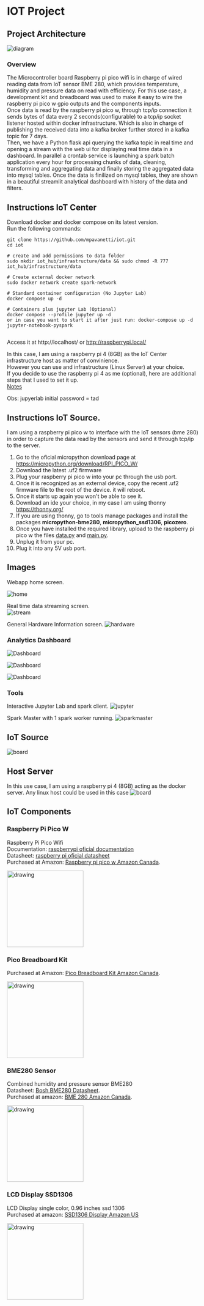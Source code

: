 # IOT Project
## Project Architecture
![diagram](img/diagram-light.jpg)
  
### Overview
The Microcontroller board Raspberry pi pico wifi is in charge of wired reading data from IoT sensor BME 280, which provides temperature, humidity and pressure data on read with efficiency. For this use case, a development kit and breadboard was used to make it easy to wire the raspberry pi pico w gpio outputs and the components inputs.  
Once data is read by the raspberry pi pico w, through tcp/ip connection it sends bytes of data every 2 seconds(configurable) to a tcp/ip socket listener hosted within docker infrastructure. Which is also in charge of publishing the received data into a kafka broker further stored in a kafka topic for 7 days.  
Then, we have a Python flask api querying the kafka topic in real time and opening a stream with the web ui for displaying real time data in a dashboard. 
In parallel a crontab service is launching a spark batch application every hour for processing chunks of data, cleaning, transforming and aggregating data and finally storing the aggregated data into mysql tables.
Once the data is finilized on mysql tables, they are shown in a beautiful streamlit analytical dashboard with history of the data and filters.


## Instructions IoT Center
Download docker and docker compose on its latest version.  
Run the following commands:
```
git clone https://github.com/mpavanetti/iot.git
cd iot

# create and add permissions to data folder
sudo mkdir iot_hub/infrastructure/data && sudo chmod -R 777 iot_hub/infrastructure/data

# Create external docker network
sudo docker network create spark-network

# Standard container configuration (No Jupyter Lab)
docker compose up -d 

# Containers plus jupyter Lab (Optional)
docker compose --profile jupyter up -d
or in case you want to start it after just run: docker-compose up -d jupyter-notebook-pyspark


```
  
Access it at http://localhost/  or http://raspberrypi.local/

In this case, I am using a raspberry pi 4 (8GB) as the IoT Center infrastructure host as matter of convinience.  
However you can use and infrastructure (Linux Server) at your choice.  
If you decide to use the raspberry pi 4 as me (optional), here are additional steps that I used to set it up.  
[Notes](iot_hub/infrastructure/README.md)  
  
Obs: jupyerlab initial password = tad
  
  
  
## Instructions IoT Source.
I am using a raspberry pi pico w to interface with the IoT sensors (bme 280) in order to capture the data read by the sensors and send it through tcp/ip to the server.  
1. Go to the oficial micropython download page at https://micropython.org/download/RPI_PICO_W/ 
2. Download the latest .uf2 firmware
3. Plug your raspberry pi pico w into your pc through the usb port.
4. Once it is recognized as an external device, copy the recent .uf2 firmware file to the root of the device. it will reboot.
5. Once it starts up again you won't be able to see it.
6. Download an ide your choice, in my case I am using thonny https://thonny.org/ 
7. If you are using thonny, go to tools manage packages and install the packages **micropython-bme280**, **micropython_ssd1306**, **picozero**.
8. Once you have installed the required library, upload to the raspberry pi pico w the files [data.py](iot_source/picow/data.py) and [main.py](iot_source/picow/main.py).
9. Unplug it from your pc.
10. Plug it into any 5V usb port.


## Images
Webapp home screen.  

![home](img/home.jpg)  
  
Real time data streaming screen.  
![stream](img/streaming.png)  
  
General Hardware Information screen.
![hardware](img/hardware.jpg)  

### Analytics Dashboard
![Dashboard](analytics/img/dash.jpg)  
  
![Dashboard](analytics/img/dash2.jpg)  
  
![Dashboard](analytics/img/dash3.jpg)
  
### Tools
Interactive Jupyter Lab and spark client.
![jupyter](img/jupyter.jpg)  

Spark Master with 1 spark worker running.
![sparkmaster](img/sparkmaster.jpg)  
  
## IoT Source
![board](img/board.jpg)
  
## Host Server
In this use case, I am using a raspberry pi 4 (8GB) acting as the docker server. Any linux host could be used in this case
![board](img/pi4.jpg)

## IoT Components

### Raspberry Pi Pico W
Raspberry Pi Pico Wifi  
Documentation: [raspberrypi oficial documentation](https://www.raspberrypi.com/documentation/microcontrollers/raspberry-pi-pico.html)  
Datasheet:  [raspberry pi oficial datasheet](https://datasheets.raspberrypi.com/picow/pico-w-datasheet.pdf?_gl=1*ciizzx*_ga*MjA3MTMyNTAyOC4xNjkzMTk2Njg0*_ga_22FD70LWDS*MTY5MzE5NjY4NC4xLjAuMTY5MzE5NjY4NC4wLjAuMA..)  
Purchased at Amazon: [Raspberry pi pico w Amazon Canada](https://www.amazon.ca/Freenove-Raspberry-Compatible-Pre-Soldered-Development/dp/B0BJ1PGZCX/ref=sr_1_2_sspa?crid=1A6CTHIL4FI77&keywords=raspberry%2Bpi%2Bpico%2Bw&qid=1693196600&sprefix=raspberry%2Bpi%2Bpico%2Bw%2Caps%2C140&sr=8-2-spons&sp_csd=d2lkZ2V0TmFtZT1zcF9hdGY&th=1).  

<img src="img/picow.jpg" alt="drawing" width="200"/>  
  

### Pico Breadboard Kit
Purchased at Amazon: [Pico Breadboard Kit Amazon Canada](https://www.amazon.ca/Freenove-Raspberry-Compatible-Pre-Soldered-Development/dp/B0BJ1PGZCX/ref=sr_1_2_sspa?crid=1A6CTHIL4FI77&keywords=raspberry%2Bpi%2Bpico%2Bw&qid=1693196600&sprefix=raspberry%2Bpi%2Bpico%2Bw%2Caps%2C140&sr=8-2-spons&sp_csd=d2lkZ2V0TmFtZT1zcF9hdGY&th=1).  

<img src="img/breadboard.jpg" alt="drawing" width="200"/>  

### BME280 Sensor
Combined humidity and pressure sensor BME280  
Datasheet: [Bosh BME280 Datasheet](https://www.bosch-sensortec.com/media/boschsensortec/downloads/datasheets/bst-bme280-ds002.pdf).  
Purchased at amazon: [BME 280 Amazon Canada](https://www.amazon.ca/Pre-Soldered-Atmospheric-Temperature-GY-BME280-3-3-MicroControllers/dp/B0BQFV883T/ref=sr_1_3?crid=1L7XEC6ZMGO0J&keywords=bme+280&qid=1693195924&sprefix=bme+280%2Caps%2C113&sr=8-3). 

<img src="img/bme280.jpg" alt="drawing" width="200"/>
  

### LCD Display SSD1306
LCD Display single color, 0.96 inches ssd 1306  
Purchased at amazon: [SSD1306 Display Amazon US](https://www.amazon.com/dp/B06XRBYJR8?ref=ppx_yo2ov_dt_b_product_details&th=1)

<img src="img/ssd1306.jpg" alt="drawing" width="200"/>